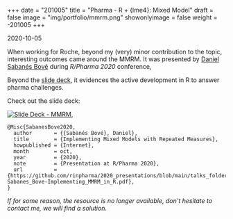 +++
date = "201005"
title = "Pharma - R + {lme4}: Mixed Model"
draft = false
image = "img/portfolio/mmrm.png"
showonlyimage = false
weight = -201005
+++

2020-10-05

When working for Roche, beyond my (very) minor contribution to the topic,
interesting outcomes came around the MMRM. It was presented by
[Daniel Sabanés Bové](
https://ch.linkedin.com/in/danielsabanesbove?trk=author_mini-profile_title
) during _R/Pharma 2020_ conference,

Beyond the [slide deck](https://github.com/rinpharma/2020_presentations/blob/main/talks_folder/2020-Sabanes_Bove-Implementing_MMRM_in_R.pdf),
it evidences the active development in R to answer pharma challenges.

<!--more-->

Check out the slide deck:

[![Slide Deck - MMRM](
../../img/portfolio/mmrm.png)](https://github.com/rinpharma/2020_presentations/blob/main/talks_folder/2020-Sabanes_Bove-Implementing_MMRM_in_R.pdf),


```
@Misc{SabanesBove2020,
  author       = {{Sabanés Bové}, Daniel},
  title        = {Implementing Mixed Models with Repeated Measures},
  howpublished = {Internet},
  month        = oct,
  year         = {2020},
  note         = {Presentation at R/Pharma 2020},
  url          = {https://github.com/rinpharma/2020_presentations/blob/main/talks_folder/2020-Sabanes_Bove-Implementing_MMRM_in_R.pdf},
}
```

_If for some reason, the resource is no longer available, don't hesitate
to contact me, we will find a solution._

[modeline]: # ( vim: set foldlevel=0 spell spelllang=en_gb: )
